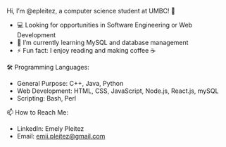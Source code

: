 Hi, I’m @epleitez, a computer science student at UMBC! 👋 

- 💻 Looking for opportunities in Software Engineering or Web Development
- 🌱 I’m currently learning MySQL and database management
- ⚡ Fun fact: I enjoy reading and making coffee ☕️

🛠️ Programming Languages:
- General Purpose: C++, Java, Python
- Web Development: HTML, CSS, JavaScript, Node.js, React.js, mySQL
- Scripting: Bash, Perl

📫 How to Reach Me:
- LinkedIn: Emely Pleitez
- Email: emii.pleitez@gmail.com


<!---
epleitez/epleitez is a ✨ special ✨ repository because its `README.md` (this file) appears on your GitHub profile.
You can click the Preview link to take a look at your changes.
--->
